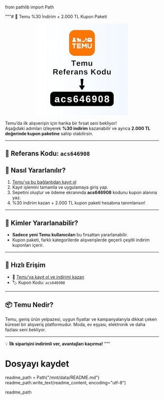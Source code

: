 from pathlib import Path

 """# 🎁 Temu %30 İndirim + 2.000 TL Kupon Paketi

<p align="center">
  <img src="temu referans kodu.jpg" alt="Temu Referans Kodu: acs646908" width="300"/>
</p>

Temu’da ilk alışverişin için harika bir fırsat seni bekliyor!  
Aşağıdaki adımları izleyerek **%30 indirim** kazanabilir ve ayrıca **2.000 TL değerinde kupon paketine** sahip olabilirsin.

---

## 🔑 Referans Kodu: `acs646908`

## 🛒 Nasıl Yararlanılır?

1. [Temu'ya bu bağlantıdan kayıt ol](https://temu.to/m/u9fu1v7mn0z)
2. Kayıt işlemini tamamla ve uygulamaya giriş yap.
3. Sepetini oluştur ve ödeme ekranında **acs646908** kodunu kupon alanına yaz.
4. %30 indirim kazan + 2.000 TL kupon paketi hesabına tanımlansın!

---

## 🎯 Kimler Yararlanabilir?

- **Sadece yeni Temu kullanıcıları** bu fırsattan yararlanabilir.
- Kupon paketi, farklı kategorilerde alışverişlerde geçerli çeşitli indirim kuponları içerir.

---

## 🔗 Hızlı Erişim

- 📲 [Temu’ya kayıt ol ve indirimi kazan](https://temu.to/m/u9fu1v7mn0z)
- 🏷️ Kupon Kodu: `acs646908`

---

## 📦 Temu Nedir?

Temu, geniş ürün yelpazesi, uygun fiyatlar ve kampanyalarıyla dikkat çeken küresel bir alışveriş platformudur. Moda, ev eşyası, elektronik ve daha fazlası seni bekliyor.

---

💡 **İlk siparişini indirimli ver, avantajları kaçırma!**
"""

# Dosyayı kaydet
readme_path = Path("/mnt/data/README.md")
readme_path.write_text(readme_content, encoding="utf-8")

readme_path
